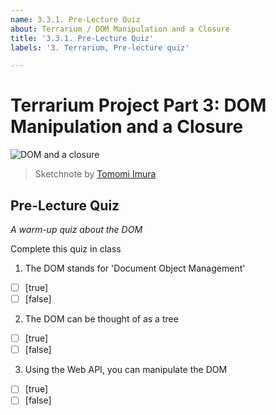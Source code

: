 ```yaml
---
name: 3.3.1. Pre-Lecture Quiz
about: Terrarium / DOM Manipulation and a Closure
title: '3.3.1. Pre-Lecture Quiz'
labels: '3. Terrarium, Pre-lecture quiz'

---
```

# Terrarium Project Part 3: DOM Manipulation and a Closure

![DOM and a closure](https://github.com/Extenza-Academy/WebDev-100_2021-Q1/blob/main/lessons/3-terrarium/3-intro-to-DOM-and-closures/images/webdev101-js.png)
> Sketchnote by [Tomomi Imura](https://twitter.com/girlie_mac)

## Pre-Lecture Quiz

*A warm-up quiz about the DOM*

Complete this quiz in class

1. The DOM stands for 'Document Object Management'

- [ ] [true]
- [ ] [false]

2. The DOM can be thought of as a tree

- [ ] [true]
- [ ] [false]

3. Using the Web API, you can manipulate the DOM

- [ ] [true]
- [ ] [false]
